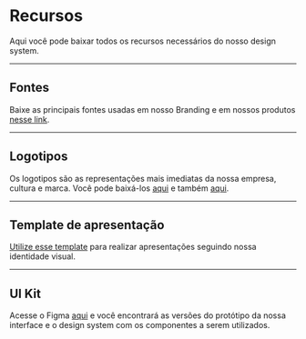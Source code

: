 # Recursos

Aqui você pode baixar todos os recursos necessários do nosso design system.

<hr>

## Fontes

Baixe as principais fontes usadas em nosso Branding e em nossos produtos [nesse link](https://drive.google.com/drive/folders/1pKd1qcHQFIsxONVP6-YKgKTSC-TA996u).

<hr>

## Logotipos

Os logotipos são as representações mais imediatas da nossa empresa, cultura e marca. Você pode baixá-los [aqui](https://drive.google.com/drive/folders/1VEE7xRgfN7pFZLKjMUL8B471DT-AOfGI) e também [aqui](https://drive.google.com/drive/folders/15athrk6yOymFPcOyILD-xTwCJ8VgLhL2).

<hr>

## Template de apresentação

[Utilize esse template](https://docs.google.com/presentation/d/14xMlZUWUVwZ25WrzM0vBaNOOc0R4oaFUZMma9ncjaZo/edit?usp=sharing) para realizar apresentações seguindo nossa identidade visual.

<hr>

## UI Kit

Acesse o Figma [aqui](https://www.figma.com/proto/Nmq3X58lbHw5pUdRfM24wB/Index?node-id=0%3A34&starting-point-node-id=0%3A34) e você encontrará as versões do protótipo da nossa interface e o design system com os componentes a serem utilizados.
